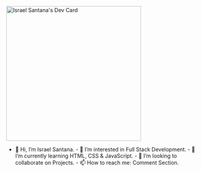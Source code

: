 <a href="https://app.daily.dev/mritzreal"><img src="https://api.daily.dev/devcards/v2/n5Svp5Zegegx5jgTJC3qN.png?r=zvn&type=default" width="356" alt="Israel Santana's Dev Card"/></a>
- 👋 Hi, I’m Israel Santana. - 👀 I’m interested in Full Stack Development. - 🌱 I’m currently learning HTML, CSS & JavaScript. - 💞️ I’m looking to collaborate on Projects. - 📫 How to reach me: Comment Section. <!--- MrItzreal/MrItzreal is a ✨ special ✨ repository because its `README.md` (this file) appears on your GitHub profile. You can click the Preview link to take a look at your changes. --->
